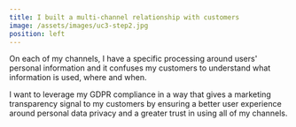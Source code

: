 ```yaml
---
title: I built a multi-channel relationship with customers
image: /assets/images/uc3-step2.jpg
position: left
---
```


On each of my channels, I have a specific processing around users' personal information and it confuses my customers to understand what information is used, where and when.

I want to leverage my GDPR compliance in a way that gives a marketing transparency signal to my customers by ensuring a better user experience around personal data privacy and a greater trust in using all of my channels.
